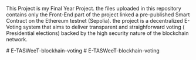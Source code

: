 
This Project is my Final Year Project. the files uploaded in this repository contains only the Front-End part of the project linked a pre-published Smart Contract on the Ethereum testnet (Sepolia). the project is a decentralized E-Voting system that aims to deliver transparent and straighforward voting ( Presidential elections) backed by the high security nature of the blockchain network. 

#   E - T A S W e e T - b l o c k h a i n - v o t i n g 
 
 #   E - T A S W e e T - b l o c k h a i n - v o t i n g 
 
 
